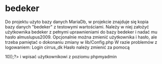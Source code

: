 # bedeker
Do projektu użyto bazy danych MariaDb, w projekcie znajduje się kopia bazy danych "bedeker" z testowymi wartościami. Należy w niej założyć użytkownika bedeker z pełnymi uprawnieniami do bazy bedeker i nadać mu hasło almuslupus2009.
Opcjonalnie można zmienić użytkownika i hasło, ale trzeba pamiętać o dokonaniu zmiany w lib/Config.php
W razie problemów z logowaniem:
Login cirrus_dk
Hasło należy zmienić za pomocą 
<?php echo password_hash('123', PASSWORD_BCRYPT, array('cost'=>10));?> i wpisać użytkownikowi z poziomu phpmyadmin 
